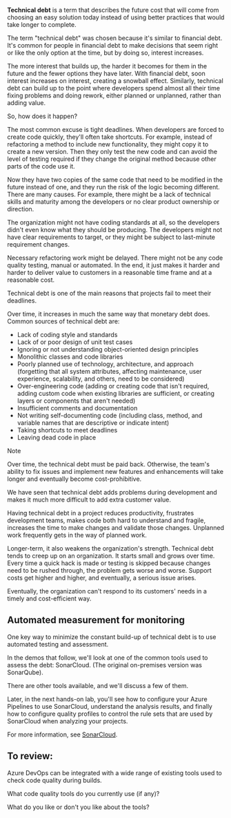 **Technical debt** is a term that describes the future cost that will come from choosing an easy solution today instead of using better practices that would take longer to complete.

The term "technical debt" was chosen because it's similar to financial debt. It's common for people in financial debt to make decisions that seem right or like the only option at the time, but by doing so, interest increases.

The more interest that builds up, the harder it becomes for them in the future and the fewer options they have later. With financial debt, soon interest increases on interest, creating a snowball effect. Similarly, technical debt can build up to the point where developers spend almost all their time fixing problems and doing rework, either planned or unplanned, rather than adding value.

So, how does it happen?

The most common excuse is tight deadlines. When developers are forced to create code quickly, they'll often take shortcuts. For example, instead of refactoring a method to include new functionality, they might copy it to create a new version. Then they only test the new code and can avoid the level of testing required if they change the original method because other parts of the code use it.

Now they have two copies of the same code that need to be modified in the future instead of one, and they run the risk of the logic becoming different. There are many causes. For example, there might be a lack of technical skills and maturity among the developers or no clear product ownership or direction.

The organization might not have coding standards at all, so the developers didn't even know what they should be producing. The developers might not have clear requirements to target, or they might be subject to last-minute requirement changes.

Necessary refactoring work might be delayed. There might not be any code quality testing, manual or automated. In the end, it just makes it harder and harder to deliver value to customers in a reasonable time frame and at a reasonable cost.

Technical debt is one of the main reasons that projects fail to meet their deadlines.

Over time, it increases in much the same way that monetary debt does. Common sources of technical debt are:

- Lack of coding style and standards
- Lack of or poor design of unit test cases
- Ignoring or not understanding object-oriented design principles
- Monolithic classes and code libraries
- Poorly planned use of technology, architecture, and approach (forgetting that all system attributes, affecting maintenance, user experience, scalability, and others, need to be considered)
- Over-engineering code (adding or creating code that isn't required, adding custom code when existing libraries are sufficient, or creating layers or components that aren't needed)
- Insufficient comments and documentation
- Not writing self-documenting code (including class, method, and variable names that are descriptive or indicate intent)
- Taking shortcuts to meet deadlines
- Leaving dead code in place

> [!NOTE]
> Over time, the technical debt must be paid back. Otherwise, the team's ability to fix issues and implement new features and enhancements will take longer and eventually become cost-prohibitive.

We have seen that technical debt adds problems during development and makes it much more difficult to add extra customer value.

Having technical debt in a project reduces productivity, frustrates development teams, makes code both hard to understand and fragile, increases the time to make changes and validate those changes. Unplanned work frequently gets in the way of planned work.

Longer-term, it also weakens the organization's strength. Technical debt tends to creep up on an organization. It starts small and grows over time. Every time a quick hack is made or testing is skipped because changes need to be rushed through, the problem gets worse and worse. Support costs get higher and higher, and eventually, a serious issue arises.

Eventually, the organization can't respond to its customers' needs in a timely and cost-efficient way.

## Automated measurement for monitoring

One key way to minimize the constant build-up of technical debt is to use automated testing and assessment.

In the demos that follow, we'll look at one of the common tools used to assess the debt: SonarCloud. (The original on-premises version was SonarQube).

There are other tools available, and we'll discuss a few of them.

Later, in the next hands-on lab, you'll see how to configure your Azure Pipelines to use SonarCloud, understand the analysis results, and finally how to configure quality profiles to control the rule sets that are used by SonarCloud when analyzing your projects.

For more information, see [SonarCloud](https://sonarcloud.io/about).

## To review:

Azure DevOps can be integrated with a wide range of existing tools used to check code quality during builds.

What code quality tools do you currently use (if any)?

What do you like or don't you like about the tools?
